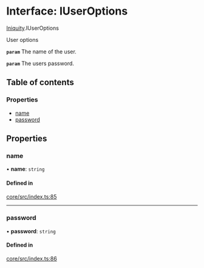 # Interface: IUserOptions

[Iniquity](../modules/Iniquity.md).IUserOptions

User options

**`param`** The name of the user.

**`param`** The users password.

## Table of contents

### Properties

- [name](Iniquity.IUserOptions.md#name)
- [password](Iniquity.IUserOptions.md#password)

## Properties

### name

• **name**: `string`

#### Defined in

[core/src/index.ts:85](https://github.com/iniquitybbs/iniquity/blob/f664381/packages/core/src/index.ts#L85)

___

### password

• **password**: `string`

#### Defined in

[core/src/index.ts:86](https://github.com/iniquitybbs/iniquity/blob/f664381/packages/core/src/index.ts#L86)
